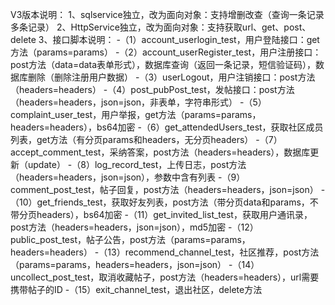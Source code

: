 V3版本说明：
1、sqlservice独立，改为面向对象：支持增删改查（查询一条记录多条记录）
2、HttpService独立，改为面向对象：支持获取url、get、post、delete
3、接口脚本说明：
-（1）account_userlogin_test，用户登陆接口：get方法（params=params）
-（2）account_userRegister_test，用户注册接口：post方法（data=data表单形式），数据库查询（返回一条记录，短信验证码），数据库删除（删除注册用户数据）
-（3）userLogout，用户注销接口：post方法（headers=headers）
-（4）post_pubPost_test，发帖接口：post方法（headers=headers，json=json，非表单，字符串形式）
-（5）complaint_user_test，用户举报，get方法（params=params，headers=headers），bs64加密
-（6）get_attendedUsers_test，获取社区成员列表，get方法（有分页params和headers，无分页headers）
-（7）accept_comment_test，采纳答案，post方法（headers=headers），数据库更新（update）
-（8）log_record_test，上传日志，post方法（headers=headers，json=json），参数中含有列表
-（9）comment_post_test，帖子回复，post方法（headers=headers，json=json）
-（10）get_friends_test，获取好友列表，post方法（带分页data和params，不带分页headers），bs64加密
-（11）get_invited_list_test，获取用户通讯录，post方法（headers=headers，json=json），md5加密
-（12）public_post_test，帖子公告，post方法（params=params，headers=headers）
-（13）recommend_channel_test，社区推荐，post方法（params=params，headers=headers，json=json）
-（14）uncollect_post_test，取消收藏帖子，post方法（headers=headers），url需要携带帖子的ID
-（15）exit_channel_test，退出社区，delete方法